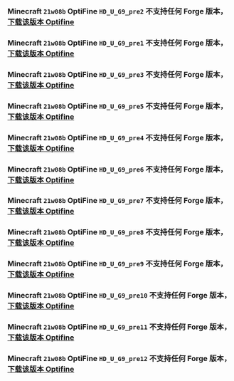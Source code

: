 ### Minecraft `21w08b` OptiFine `HD_U_G9_pre2` 不支持**任何** Forge 版本，[下载该版本 Optifine](https://optifine.cn/download/preview_OptiFine_21w08b_HD_U_G9_pre2.jar)



### Minecraft `21w08b` OptiFine `HD_U_G9_pre1` 不支持**任何** Forge 版本，[下载该版本 Optifine](https://optifine.cn/download/preview_OptiFine_21w08b_HD_U_G9_pre1.jar)



### Minecraft `21w08b` OptiFine `HD_U_G9_pre3` 不支持**任何** Forge 版本，[下载该版本 Optifine](https://optifine.cn/download/preview_OptiFine_21w08b_HD_U_G9_pre3.jar)



### Minecraft `21w08b` OptiFine `HD_U_G9_pre5` 不支持**任何** Forge 版本，[下载该版本 Optifine](https://optifine.cn/download/preview_OptiFine_21w08b_HD_U_G9_pre5.jar)



### Minecraft `21w08b` OptiFine `HD_U_G9_pre4` 不支持**任何** Forge 版本，[下载该版本 Optifine](https://optifine.cn/download/preview_OptiFine_21w08b_HD_U_G9_pre4.jar)



### Minecraft `21w08b` OptiFine `HD_U_G9_pre6` 不支持**任何** Forge 版本，[下载该版本 Optifine](https://optifine.cn/download/preview_OptiFine_21w08b_HD_U_G9_pre6.jar)



### Minecraft `21w08b` OptiFine `HD_U_G9_pre7` 不支持**任何** Forge 版本，[下载该版本 Optifine](https://optifine.cn/download/preview_OptiFine_21w08b_HD_U_G9_pre7.jar)



### Minecraft `21w08b` OptiFine `HD_U_G9_pre8` 不支持**任何** Forge 版本，[下载该版本 Optifine](https://optifine.cn/download/preview_OptiFine_21w08b_HD_U_G9_pre8.jar)



### Minecraft `21w08b` OptiFine `HD_U_G9_pre9` 不支持**任何** Forge 版本，[下载该版本 Optifine](https://optifine.cn/download/preview_OptiFine_21w08b_HD_U_G9_pre9.jar)



### Minecraft `21w08b` OptiFine `HD_U_G9_pre10` 不支持**任何** Forge 版本，[下载该版本 Optifine](https://optifine.cn/download/preview_OptiFine_21w08b_HD_U_G9_pre10.jar)



### Minecraft `21w08b` OptiFine `HD_U_G9_pre11` 不支持**任何** Forge 版本，[下载该版本 Optifine](https://optifine.cn/download/preview_OptiFine_21w08b_HD_U_G9_pre11.jar)



### Minecraft `21w08b` OptiFine `HD_U_G9_pre12` 不支持**任何** Forge 版本，[下载该版本 Optifine](https://optifine.cn/download/preview_OptiFine_21w08b_HD_U_G9_pre12.jar)



